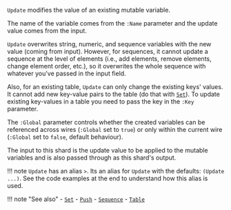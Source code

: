 `Update` modifies the value of an existing mutable variable.

The name of the variable comes from the `:Name` parameter and the update value comes from the input. 

`Update` overwrites string, numeric, and sequence variables with the new value (coming from input). However, for sequences, it cannot update a sequence at the level of elements (i.e., add elements, remove elements, change element order, etc.), so it overwrites the whole sequence with whatever you've passed in the input field.

Also, for an existing table, `Update` can only change the existing keys' values. It cannot add new key-value pairs to the table (do that with [`Set`](../Set)). To update existing key-values in a table you need to pass the key in the `:Key` parameter.

The `:Global` parameter controls whether the created variables can be referenced across wires (`:Global` set to `true`) or only within the current wire (`:Global` set to `false`, default behaviour).

The input to this shard is the update value to be applied to the mutable variables and is also passed through as this shard's output.

!!! note
    `Update` has an alias `>`. Its an alias for `Update` with the defaults: `(Update ...)`. See the code examples at the end to understand how this alias is used.

!!! note "See also"
    - [`Set`](../Set)
    - [`Push`](../Push)
    - [`Sequence`](../Sequence)
    - [`Table`](../Table)
